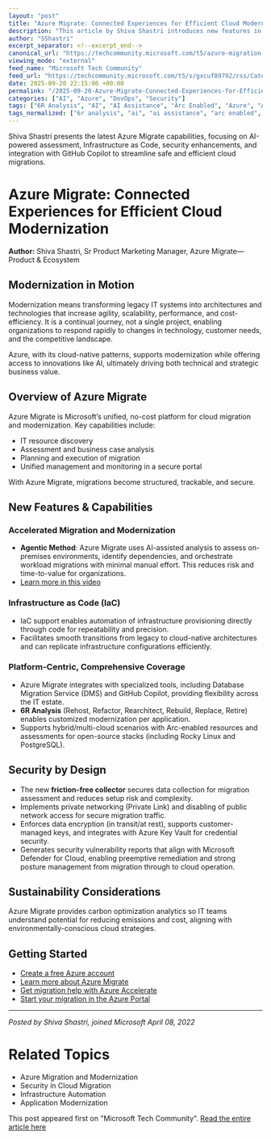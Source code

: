 ```yaml
---
layout: "post"
title: "Azure Migrate: Connected Experiences for Efficient Cloud Modernization"
description: "This article by Shiva Shastri introduces new features in Azure Migrate, outlining how the platform accelerates cloud migration and modernization with AI-driven assessment, Infrastructure as Code, tight security integration, and interoperability with tools like GitHub Copilot and Database Migration Service. The piece also details Azure Migrate’s approach to hybrid and secure migration, sustainability, and application-aware modernization strategies."
author: "SShastri"
excerpt_separator: <!--excerpt_end-->
canonical_url: "https://techcommunity.microsoft.com/t5/azure-migration-and/azure-migrate-connected-experiences/ba-p/4454927"
viewing_mode: "external"
feed_name: "Microsoft Tech Community"
feed_url: "https://techcommunity.microsoft.com/t5/s/gxcuf89792/rss/Category?category.id=Azure"
date: 2025-09-20 22:15:06 +00:00
permalink: "/2025-09-20-Azure-Migrate-Connected-Experiences-for-Efficient-Cloud-Modernization.html"
categories: ["AI", "Azure", "DevOps", "Security"]
tags: ["6R Analysis", "AI", "AI Assistance", "Arc Enabled", "Azure", "Azure Key Vault", "Azure Migrate", "Cloud Migration", "Community", "Database Migration Service", "DevOps", "Hybrid Cloud", "IaC", "Microsoft Defender For Cloud", "Modernization", "PostgreSQL", "Private Link", "Security", "Security By Design", "Sustainability"]
tags_normalized: ["6r analysis", "ai", "ai assistance", "arc enabled", "azure", "azure key vault", "azure migrate", "cloud migration", "community", "database migration service", "devops", "hybrid cloud", "iac", "microsoft defender for cloud", "modernization", "postgresql", "private link", "security", "security by design", "sustainability"]
---
```


Shiva Shastri presents the latest Azure Migrate capabilities, focusing on AI-powered assessment, Infrastructure as Code, security enhancements, and integration with GitHub Copilot to streamline safe and efficient cloud migrations.<!--excerpt_end-->

# Azure Migrate: Connected Experiences for Efficient Cloud Modernization

**Author:** Shiva Shastri, Sr Product Marketing Manager, Azure Migrate—Product & Ecosystem

## Modernization in Motion

Modernization means transforming legacy IT systems into architectures and technologies that increase agility, scalability, performance, and cost-efficiency. It is a continual journey, not a single project, enabling organizations to respond rapidly to changes in technology, customer needs, and the competitive landscape.

Azure, with its cloud-native patterns, supports modernization while offering access to innovations like AI, ultimately driving both technical and strategic business value.

## Overview of Azure Migrate

Azure Migrate is Microsoft’s unified, no-cost platform for cloud migration and modernization. Key capabilities include:

- IT resource discovery
- Assessment and business case analysis
- Planning and execution of migration
- Unified management and monitoring in a secure portal

With Azure Migrate, migrations become structured, trackable, and secure.

## New Features & Capabilities

### Accelerated Migration and Modernization

- **Agentic Method**: Azure Migrate uses AI-assisted analysis to assess on-premises environments, identify dependencies, and orchestrate workload migrations with minimal manual effort. This reduces risk and time-to-value for organizations.
- [Learn more in this video](https://microsoft-my.sharepoint.com/:v:/p/shivashastri/EUmUolWmHUlBhHgrgUgiUbQBRVEzxQ7XRsgk_jRXBH3AYw?e=bXjNrG)

### Infrastructure as Code (IaC)

- IaC support enables automation of infrastructure provisioning directly through code for repeatability and precision.
- Facilitates smooth transitions from legacy to cloud-native architectures and can replicate infrastructure configurations efficiently.

### Platform-Centric, Comprehensive Coverage

- Azure Migrate integrates with specialized tools, including Database Migration Service (DMS) and GitHub Copilot, providing flexibility across the IT estate.
- **6R Analysis** (Rehost, Refactor, Rearchitect, Rebuild, Replace, Retire) enables customized modernization per application.
- Supports hybrid/multi-cloud scenarios with Arc-enabled resources and assessments for open-source stacks (including Rocky Linux and PostgreSQL).

## Security by Design

- The new **friction-free collector** secures data collection for migration assessment and reduces setup risk and complexity.
- Implements private networking (Private Link) and disabling of public network access for secure migration traffic.
- Enforces data encryption (in transit/at rest), supports customer-managed keys, and integrates with Azure Key Vault for credential security.
- Generates security vulnerability reports that align with Microsoft Defender for Cloud, enabling preemptive remediation and strong posture management from migration through to cloud operation.

## Sustainability Considerations

Azure Migrate provides carbon optimization analytics so IT teams understand potential for reducing emissions and cost, aligning with environmentally-conscious cloud strategies.

## Getting Started

- [Create a free Azure account](https://azure.microsoft.com/en-us/pricing/purchase-options/azure-account?icid=azure-migrate)
- [Learn more about Azure Migrate](https://azure.microsoft.com/en-us/products/azure-migrate/#product-overview)
- [Get migration help with Azure Accelerate](https://azure.microsoft.com/en-us/solutions/azure-accelerate/)
- [Start your migration in the Azure Portal](https://ms.portal.azure.com/#view/Microsoft_Azure_Migrate/AmhManageMigrateProjects.ReactView)

---

*Posted by Shiva Shastri, joined Microsoft April 08, 2022*

# Related Topics

- Azure Migration and Modernization
- Security in Cloud Migration
- Infrastructure Automation
- Application Modernization

This post appeared first on "Microsoft Tech Community". [Read the entire article here](https://techcommunity.microsoft.com/t5/azure-migration-and/azure-migrate-connected-experiences/ba-p/4454927)
